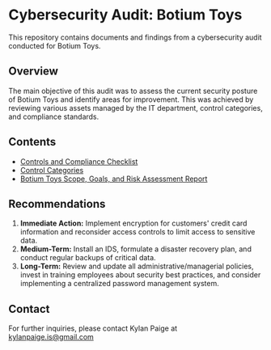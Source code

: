# Cybersecurity Audit: Botium Toys

This repository contains documents and findings from a cybersecurity audit conducted for Botium Toys.

## Overview
The main objective of this audit was to assess the current security posture of Botium Toys and identify areas for improvement. This was achieved by reviewing various assets managed by the IT department, control categories, and compliance standards.

## Contents
- [Controls and Compliance Checklist](./docs/modified_controls_and_compliance_checklist.docx)
- [Control Categories](./docs/UlCuw8LhSSqoHh2mqEAU0g_a1ed3f7f746c4071ae68b52dd07e4df1_Control-categories.docx)
- [Botium Toys Scope, Goals, and Risk Assessment Report](./docs/Cf51n9nbSD68ZTB5tTf3sA_a7545121c27b41a2b32db66f1cde7bf1_Botium-Toys-Scope-goals-and-risk-assessment-report.docx)

## Recommendations
1. **Immediate Action:** Implement encryption for customers' credit card information and reconsider access controls to limit access to sensitive data.
2. **Medium-Term:** Install an IDS, formulate a disaster recovery plan, and conduct regular backups of critical data.
3. **Long-Term:** Review and update all administrative/managerial policies, invest in training employees about security best practices, and consider implementing a centralized password management system.

## Contact
For further inquiries, please contact Kylan Paige at kylanpaige.is@gmail.com
